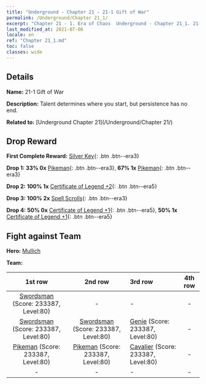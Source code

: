```yaml
---
title: "Underground - Chapter 21 - 21-1 Gift of War"
permalink: /Underground/Chapter 21_1/
excerpt: "Chapter 21 - 1. Era of Chaos  Underground - Chapter 21_1. 21-1 Gift of War"
last_modified_at: 2021-07-06
locale: en
ref: "Chapter 21_1.md"
toc: false
classes: wide
---
```


## Details

 **Name:** 21-1 Gift of War

 **Description:** Talent determines where you start, but persistence has no end. 

 **Related to:** [Underground Chapter 21](/Underground/Chapter 21/)

## Drop Reward

 **First Complete Reward:** [Silver Key](/Items/con_693/){: .btn .btn--era3}

 **Drop 1:** **33% 0x** [Pikeman](/Items/unt_190/){: .btn .btn--era3}, **67% 1x** [Pikeman](/Items/unt_190/){: .btn .btn--era3}

 **Drop 2:** **100% 1x** [Certificate of Legend +2](/Items/mat_81/){: .btn .btn--era5}

 **Drop 3:** **100% 2x** [Spell Scrolls](/Items/con_694/){: .btn .btn--era3}

 **Drop 4:** **50% 0x** [Certificate of Legend +1](/Items/mat_74/){: .btn .btn--era5}, **50% 1x** [Certificate of Legend +1](/Items/mat_74/){: .btn .btn--era5}


## Fight against Team
 **Hero:** [Mullich](/heroes/Mullich/)

 **Team:**


  | 1st row | 2nd row | 3rd row | 4th row |
  |:----:|:----:|:----|:----:|
  | [Swordsman](/units/Swordsman/) (Score: 233387, Level:80)  | - | - | - |
  | [Swordsman](/units/Swordsman/) (Score: 233387, Level:80)  | [Swordsman](/units/Swordsman/) (Score: 233387, Level:80)  | [Genie](/units/Genie/) (Score: 233387, Level:80)  | - |
  | [Pikeman](/units/Pikeman/) (Score: 233387, Level:80)  | [Pikeman](/units/Pikeman/) (Score: 233387, Level:80)  | [Cavalier](/units/Cavalier/) (Score: 233387, Level:80)  | - |
  | - | - | - | - |


